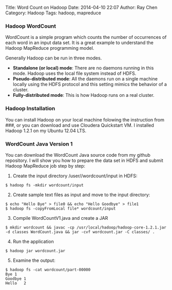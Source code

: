 Title: Word Count on Hadoop 
Date: 2014-04-10 22:07
Author: Ray Chen
Category: Hadoop 
Tags: hadoop, mapreduce 

### Hadoop WordCount

WordCount is a simple program which counts the number of occurrences of each word in an input data set. It is a great example to understand the Hadoop MapReduce programming model.

Generally Hadoop can be run in three modes.
- __Standalone (or local) mode__: There are no daemons running in this mode. Hadoop uses the local file system instead of HDFS.
- __Pseudo-distributed mode__: All the daemons run on a single machine locally using the HDFS protocol and this setting mimics the behavior of a cluster.
- __Fully-distributed mode__: This is how Hadoop runs on a real cluster.

### Hadoop Installation

You can install Hadoop on your local machine folowing the instruction from ###, or you can download and use Cloudera Quickstart VM. I installed Hadoop 1.2.1 on my Ubuntu 12.04 LTS.

### WordCount Java Version 1

You can download the WordCount Java source code from my github repository. I will show you how to prepare the data set in HDFS and submit Hadoop MapReduce job step by step:

1. Create the input directory /user/<name>/wordcount/input in HDFS:
```shell
$ hadoop fs -mkdir wordcount/input
```
2. Create sample text files as input and move to the input directory:
```shell
$ echo "Hello Bye" > file0 && echo "Hello Goodbye" > file1
$ hadoop fs -copyFromLocal file* wordcount/input
```
3. Compile WordCountV1.java and create a JAR
```shell
$ mkdir wordcount && javac -cp /usr/local/hadoop/hadoop-core-1.2.1.jar -d classes WordCount.java && jar -cvf wordcount.jar -C classes/ .
```
4. Run the application
```shell
$ hadoop jar wordcount.jar
```
5. Examine the output:
```shell
$ hadoop fs -cat wordcount/part-00000
Bye	1
Goodbye	1
Hello	2
```
